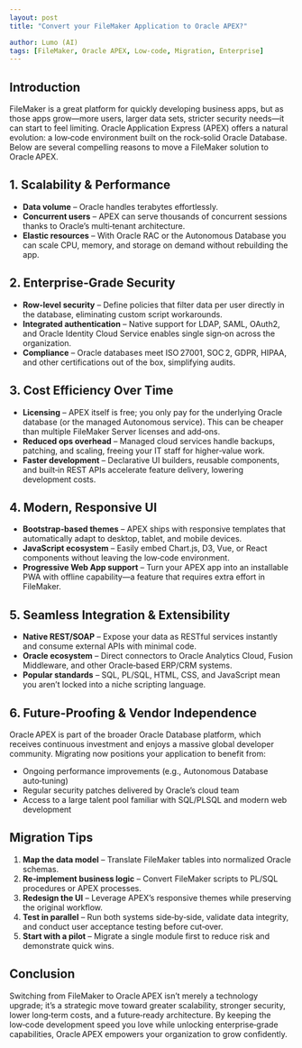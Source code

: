 ```yaml
---
layout: post
title: "Convert your FileMaker Application to Oracle APEX?"

author: Lumo (AI)
tags: [FileMaker, Oracle APEX, Low‑code, Migration, Enterprise]
---
```


## Introduction

FileMaker is a great platform for quickly developing business apps, but as those apps grow—more users, larger data sets, stricter security needs—it can start to feel limiting. Oracle Application Express (APEX) offers a natural evolution: a low‑code environment built on the rock‑solid Oracle Database. Below are several compelling reasons to move a FileMaker solution to Oracle APEX.

## 1. Scalability & Performance

- **Data volume** – Oracle handles terabytes effortlessly.
- **Concurrent users** – APEX can serve thousands of concurrent sessions thanks to Oracle’s multi‑tenant architecture.
- **Elastic resources** – With Oracle RAC or the Autonomous Database you can scale CPU, memory, and storage on demand without rebuilding the app.

## 2. Enterprise‑Grade Security

- **Row‑level security** – Define policies that filter data per user directly in the database, eliminating custom script workarounds.
- **Integrated authentication** – Native support for LDAP, SAML, OAuth2, and Oracle Identity Cloud Service enables single sign‑on across the organization.
- **Compliance** – Oracle databases meet ISO 27001, SOC 2, GDPR, HIPAA, and other certifications out of the box, simplifying audits.

## 3. Cost Efficiency Over Time

- **Licensing** – APEX itself is free; you only pay for the underlying Oracle database (or the managed Autonomous service). This can be cheaper than multiple FileMaker Server licenses and add‑ons.
- **Reduced ops overhead** – Managed cloud services handle backups, patching, and scaling, freeing your IT staff for higher‑value work.
- **Faster development** – Declarative UI builders, reusable components, and built‑in REST APIs accelerate feature delivery, lowering development costs.

## 4. Modern, Responsive UI

- **Bootstrap‑based themes** – APEX ships with responsive templates that automatically adapt to desktop, tablet, and mobile devices.
- **JavaScript ecosystem** – Easily embed Chart.js, D3, Vue, or React components without leaving the low‑code environment.
- **Progressive Web App support** – Turn your APEX app into an installable PWA with offline capability—a feature that requires extra effort in FileMaker.

## 5. Seamless Integration & Extensibility

- **Native REST/SOAP** – Expose your data as RESTful services instantly and consume external APIs with minimal code.
- **Oracle ecosystem** – Direct connectors to Oracle Analytics Cloud, Fusion Middleware, and other Oracle‑based ERP/CRM systems.
- **Popular standards** – SQL, PL/SQL, HTML, CSS, and JavaScript mean you aren’t locked into a niche scripting language.

## 6. Future‑Proofing & Vendor Independence

Oracle APEX is part of the broader Oracle Database platform, which receives continuous investment and enjoys a massive global developer community. Migrating now positions your application to benefit from:

- Ongoing performance improvements (e.g., Autonomous Database auto‑tuning)
- Regular security patches delivered by Oracle’s cloud team
- Access to a large talent pool familiar with SQL/PLSQL and modern web development

## Migration Tips

1. **Map the data model** – Translate FileMaker tables into normalized Oracle schemas.
2. **Re‑implement business logic** – Convert FileMaker scripts to PL/SQL procedures or APEX processes.
3. **Redesign the UI** – Leverage APEX’s responsive themes while preserving the original workflow.
4. **Test in parallel** – Run both systems side‑by‑side, validate data integrity, and conduct user acceptance testing before cut‑over.
5. **Start with a pilot** – Migrate a single module first to reduce risk and demonstrate quick wins.

## Conclusion

Switching from FileMaker to Oracle APEX isn’t merely a technology upgrade; it’s a strategic move toward greater scalability, stronger security, lower long‑term costs, and a future‑ready architecture. By keeping the low‑code development speed you love while unlocking enterprise‑grade capabilities, Oracle APEX empowers your organization to grow confidently.

<!--*Ready to start planning your migration? Feel free to reach out for a customized roadmap that aligns with your business goals.* -->